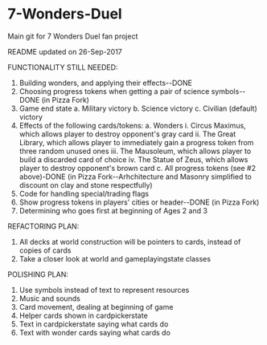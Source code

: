 # 7-Wonders-Duel
Main git for 7 Wonders Duel fan project

README updated on 26-Sep-2017

FUNCTIONALITY STILL NEEDED:
1. Building wonders, and applying their effects--DONE
2. Choosing progress tokens when getting a pair of science symbols--DONE (in Pizza Fork)
3. Game end state
    a. Military victory
    b. Science victory
    c. Civilian (default) victory
4. Effects of the following cards/tokens:
    a. Wonders
        i.   Circus Maximus, which allows player to destroy opponent's gray card
        ii.  The Great Library, which allows player to immediately gain a progress token from three random unused ones
        iii. The Mausoleum, which allows player to build a discarded card of choice
        iv.  The Statue of Zeus, which allows player to destroy opponent's brown card
    c. All progress tokens (see #2 above)-DONE (in Pizza Fork--Arhchitecture and Masonry simplified to discount on clay and stone       respectfully)
5. Code for handling special/trading flags
6. Show progress tokens in players' cities or header--DONE (in Pizza Fork)
7. Determining who goes first at beginning of Ages 2 and 3


REFACTORING PLAN:
1. All decks at world construction will be pointers to cards, instead of copies of cards
2. Take a closer look at world and gameplayingstate classes


POLISHING PLAN:
1. Use symbols instead of text to represent resources
2. Music and sounds
3. Card movement, dealing at beginning of game
4. Helper cards shown in cardpickerstate
5. Text in cardpickerstate saying what cards do
6. Text with wonder cards saying what cards do
